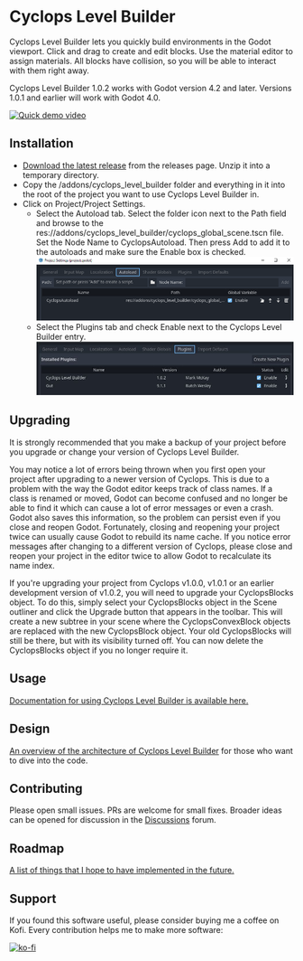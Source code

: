 ﻿# Cyclops Level Builder

Cyclops Level Builder lets you quickly build environments in the Godot viewport.  Click and drag to create and edit blocks.  Use the material editor to assign materials.  All blocks have collision, so you will be able to interact with them right away.

Cyclops Level Builder 1.0.2 works with Godot version 4.2 and later.  Versions 1.0.1 and earlier will work with Godot 4.0.

[![Quick demo video](https://img.youtube.com/vi/mbw_6dnOt_g/0.jpg)](https://www.youtube.com/watch?v=mbw_6dnOt_g)

## Installation

* [Download the latest release](https://github.com/blackears/cyclopsLevelBuilder/releases) from the releases page.  Unzip it into a temporary directory.
* Copy the /addons/cyclops_level_builder folder and everything in it into the root of the project you want to use Cyclops Level Builder in.
* Click on Project/Project Settings.  
    * Select the Autoload tab.  Select the folder icon next to the Path field and browse to the res://addons/cyclops_level_builder/cyclops_global_scene.tscn file.  Set the Node Name to CyclopsAutoload.  Then press Add to add it to the autoloads and make sure the Enable box is checked.
    ![Enable addon](doc/cyclops_1_0_2_autoload_setup.png)
    * Select the Plugins tab and check Enable next to the Cyclops Level Builder entry.
    ![Enable addon](doc/enable_addon.jpg)

## Upgrading

It is strongly recommended that you make a backup of your project before you upgrade or change your version of Cyclops Level Builder.

You may notice a lot of errors being thrown when you first open your project after upgrading to a newer version of Cyclops.  This is due to a problem with the way the Godot editor keeps track of class names.  If a class is renamed or moved, Godot can become confused and no longer be able to find it which can cause a lot of error messages or even a crash.  Godot also saves this information, so the problem can persist even if you close and reopen Godot.  Fortunately, closing and reopening your project twice can usually cause Godot to rebuild its name cache.  If you notice error messages after changing to a different version of Cyclops, please close and reopen your project in the editor twice to allow Godot to recalculate its name index.

If you're upgrading your project from Cyclops v1.0.0, v1.0.1 or an earlier development version of v1.0.2, you will need to upgrade your CyclopsBlocks object.  To do this, simply select your CyclopsBlocks object in the Scene outliner and click the Upgrade button that appears in the toolbar.  This will create a new subtree in your scene where the CyclopsConvexBlock objects are replaced with the new CyclopsBlock object.  Your old CyclopsBlocks will still be there, but with its visibility turned off.  You can now delete the CyclopsBlocks object if you no longer require it.

## Usage

[Documentation for using Cyclops Level Builder is available here.](doc/index.md)

## Design

[An overview of the architecture of Cyclops Level Builder](doc/design.md) for those who want to dive into the code.


## Contributing 

Please open small issues.  PRs are welcome for small fixes.  Broader ideas can be opened for discussion in the [Discussions](https://github.com/blackears/cyclopsLevelBuilder/discussions) forum.

## Roadmap

[A list of things that I hope to have implemented in the future.](doc/roadmap.md)

## Support

If you found this software useful, please consider buying me a coffee on Kofi.  Every contribution helps me to make more software:

[![ko-fi](https://ko-fi.com/img/githubbutton_sm.svg)](https://ko-fi.com/Y8Y43J6OB)


